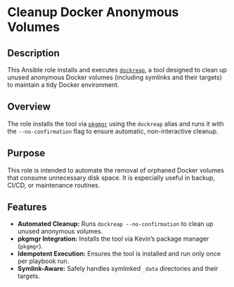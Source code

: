 # Cleanup Docker Anonymous Volumes

## Description

This Ansible role installs and executes [`dockreap`](https://github.com/kevinveenbirkenbach/docker-volume-cleaner), a tool designed to clean up unused anonymous Docker volumes (including symlinks and their targets) to maintain a tidy Docker environment.

## Overview

The role installs the tool via [`pkgmgr`](https://github.com/kevinveenbirkenbach/package-manager) using the `dockreap` alias and runs it with the `--no-confirmation` flag to ensure automatic, non-interactive cleanup.

## Purpose

This role is intended to automate the removal of orphaned Docker volumes that consume unnecessary disk space. It is especially useful in backup, CI/CD, or maintenance routines.

## Features

- **Automated Cleanup:** Runs `dockreap --no-confirmation` to clean up unused anonymous volumes.
- **pkgmgr Integration:** Installs the tool via Kevin’s package manager (`pkgmgr`).
- **Idempotent Execution:** Ensures the tool is installed and run only once per playbook run.
- **Symlink-Aware:** Safely handles symlinked `_data` directories and their targets.
